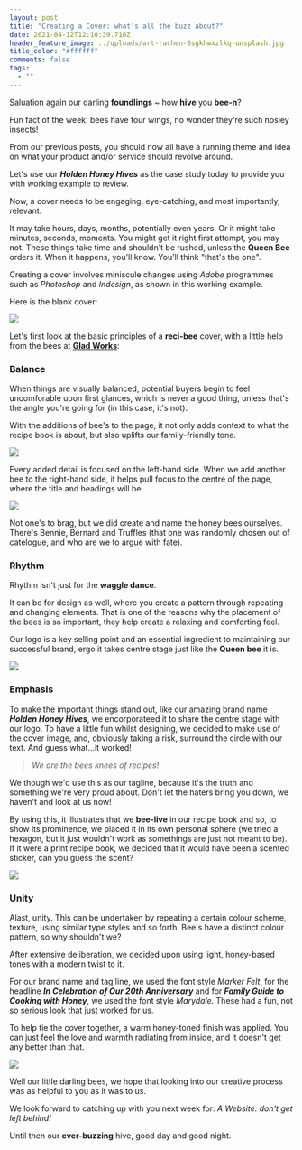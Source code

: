 ```yaml
---
layout: post
title: "Creating a Cover: what's all the buzz about?"
date: 2021-04-12T12:10:39.710Z
header_feature_image: ../uploads/art-rachen-8sgkhwxzlkq-unsplash.jpg
title_color: "#ffffff"
comments: false
tags:
  - ""
---
```

Saluation again our darling **foundlings** ~ how **hive** you **bee-n**?

Fun fact of the week: bees have four wings, no wonder they're such nosiey insects!

From our previous posts, you should now all have a running theme and idea on what your product and/or service should revolve around.

Let's use our ***Holden Honey Hives*** as the case study today to provide you with working example to review.

Now, a cover needs to be engaging, eye-catching, and most importantly, relevant.

It may take hours, days, months, potentially even years. Or it might take minutes, seconds, moments. You might get it right first attempt, you may not. These things take time and shouldn't be rushed, unless the **Queen Bee** orders it. When it happens, you'll know. You'll think "that's the one".

Creating a cover involves miniscule changes using *Adobe* programmes such as *Photoshop* and *Indesign*, as shown in this working example.

Here is the blank cover:

![](../uploads/screenshot-2021-04-05-at-19.44.47.png)

Let's first look at the basic principles of a **reci-bee** cover, with a little help from the bees at **[Glad Works](https://www.gladworks.com/blog/principles-design-recipe-successful-layout)**:

### Balance

When things are visually balanced, potential buyers begin to feel uncomforable upon first glances, which is never a good thing, unless that's the angle you're going for (in this case, it's not). 

With the additions of bee's to the page, it not only adds context to what the recipe book is about, but also uplifts our family-friendly tone. 

![](../uploads/screenshot-2021-04-05-at-19.46.59.png)

Every added detail is focused on the left-hand side. When we add another bee to the right-hand side, it helps pull focus to the centre of the page, where the title and headings will be.

![](../uploads/screenshot-2021-04-05-at-19.47.37.png)

Not one's to brag, but we did create and name the honey bees ourselves. There's Bennie, Bernard and Truffles (that one was randomly chosen out of catelogue, and who are we to argue with fate).

### Rhythm

Rhythm isn't just for the **waggle dance**. 

It can be for design as well, where you create a pattern through repeating and changing elements. That is one of the reasons why the placement of the bees is so important, they help create a relaxing and comforting feel. 

Our logo is a key selling point and an essential ingredient to maintaining our successful brand, ergo it takes centre stage just like the **Queen bee** it is.

![](../uploads/screenshot-2021-04-05-at-19.48.56.png)

### Emphasis

To make the important things stand out, like our amazing brand name ***Holden Honey Hives***, we encorporateed it to share the centre stage with our logo. To have a little fun whilst designing, we decided to make use of the cover image, and, obviously taking a risk, surround the circle with our text. And guess what...it worked!

> *We are the bees knees of recipes!*

We though we'd use this as our tagline, because it's the truth and something we're very proud about. Don't let the haters bring you down, we haven't and look at us now!

By using this, it illustrates that we **bee-live** in our recipe book and so, to show its prominence, we placed it in its own personal sphere (we tried a hexagon, but it just wouldn't work as somethings are just not meant to be). If it were a print recipe book, we decided that it would have been a scented sticker, can you guess the scent? 

![](../uploads/screenshot-2021-04-05-at-19.37.13.png)

### Unity

Alast, unity. This can be undertaken by repeating a certain colour scheme, texture, using similar type styles and so forth. Bee's have a distinct colour pattern, so why shouldn't we?

After extensive deliberation, we decided upon using light, honey-based tones with a modern twist to it.

For our brand name and tag line, we used the font style *Marker Felt*, for the headline ***In Celebration of Our 20th Anniversary*** and for ***Family Guide to Cooking with Honey***, we used the font style *Marydale.* These had a fun, not so serious look that just worked for us.

To help tie the cover together, a warm honey-toned finish was applied. You can just feel the love and warmth radiating from inside, and it doesn't get any better than that.

![](../uploads/screenshot-2021-04-06-at-11.48.56.png)

Well our little darling bees, we hope that looking into our creative process was as helpful to you as it was to us. 

We look forward to catching up with you next week for: *A Website: don't get left behind!*

Until then our **ever-buzzing** hive, good day and good night.